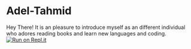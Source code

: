 # Adel-Tahmid
Hey There! It is an pleasure to introduce myself as an different individual who adores reading books and learn new languages and coding.
[![Run on Repl.it](https://repl.it/badge/github/AdeTahmid10/Adel-Tahmid)](https://repl.it/github/AdeTahmid10/Adel-Tahmid)